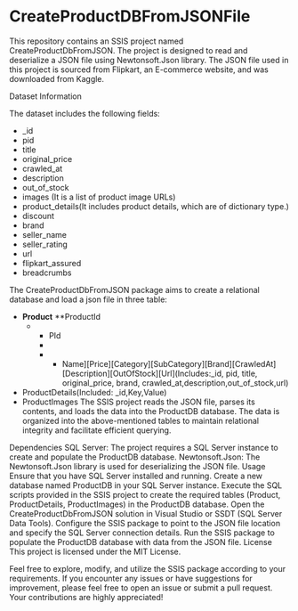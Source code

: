 # CreateProductDBFromJSONFile
This repository contains an SSIS project named CreateProductDbFromJSON. The project is designed to read and deserialize a JSON file using Newtonsoft.Json library. The JSON file used in this project is sourced from Flipkart, an E-commerce website, and was downloaded from Kaggle.

Dataset Information 

The dataset includes the following fields:
* _id
* pid
* title
* original_price
* crawled_at
* description
* out_of_stock
* images (It is a list of product image URLs)
* product_details(It includes product details, which are of dictionary type.)
* discount
* brand
* seller_name
* seller_rating
* url
* flipkart_assured
* breadcrumbs


The CreateProductDbFromJSON package aims to create a relational database and load a json file in three table:

* **Product**
    **ProductId
  * * PId
    *
    * * Name][Price][Category][SubCategory][Brand][CrawledAt][Description][OutOfStock][Url](Includes:_id, pid, title, original_price, brand, crawled_at,description,out_of_stock,url)
* ProductDetails(Included: _id,Key,Value)
* ProductImages
The SSIS project reads the JSON file, parses its contents, and loads the data into the ProductDB database. The data is organized into the above-mentioned tables to maintain relational integrity and facilitate efficient querying.

Dependencies
SQL Server: The project requires a SQL Server instance to create and populate the ProductDB database.
Newtonsoft.Json: The Newtonsoft.Json library is used for deserializing the JSON file.
Usage
Ensure that you have SQL Server installed and running.
Create a new database named ProductDB in your SQL Server instance.
Execute the SQL scripts provided in the SSIS project to create the required tables (Product, ProductDetails, ProductImages) in the ProductDB database.
Open the CreateProductDbFromJSON solution in Visual Studio or SSDT (SQL Server Data Tools).
Configure the SSIS package to point to the JSON file location and specify the SQL Server connection details.
Run the SSIS package to populate the ProductDB database with data from the JSON file.
License
This project is licensed under the MIT License.

Feel free to explore, modify, and utilize the SSIS package according to your requirements. If you encounter any issues or have suggestions for improvement, please feel free to open an issue or submit a pull request. Your contributions are highly appreciated!
